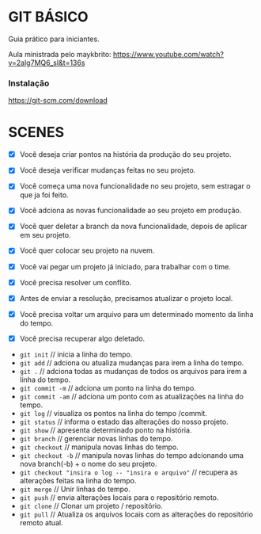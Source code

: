 # GIT BÁSICO

Guia prático para iniciantes.

Aula ministrada pelo maykbrito: https://www.youtube.com/watch?v=2alg7MQ6_sI&t=136s

### Instalação

https://git-scm.com/download

# SCENES

- [x] Você deseja criar pontos na história da produção do seu projeto.
- [x] Você deseja verificar mudanças feitas no seu projeto.

- [x] Você começa uma nova funcionalidade no seu projeto, sem estragar o que ja foi feito.
- [x] Você adciona as novas funcionalidade ao seu projeto em produção.
- [x] Você quer deletar a branch da nova funcionalidade, depois de aplicar em seu projeto.

- [x] Você quer colocar seu projeto na nuvem.

- [x] Você vai pegar um projeto já iniciado, para trabalhar com o time.
- [x] Você precisa resolver um conflito.
- [x] Antes de enviar a resolução, precisamos atualizar o projeto local.

- [x] Você precisa voltar um arquivo para um determinado momento da linha do tempo.
- [x] Você precisa recuperar algo deletado.

* `git init`                                         // inicia a linha do tempo.
* `git add`                                          // adciona ou atualiza mudanças para irem a linha do tempo.
* `git .`                                            // adciona todas as mudanças de todos os arquivos para irem a linha do tempo.
* `git commit -m`                                    // adciona um ponto na linha do tempo.
* `git commit -am`                                   // adciona um ponto com as atualizações na linha do tempo.
* `git log`                                          // visualiza os pontos na linha do tempo /commit.
* `git status`                                       // informa o estado das alterações do nosso projeto.
* `git show`                                         // apresenta determinado ponto na história.
* `git branch`                                       // gerenciar novas linhas do tempo.
* `git checkout`                                     // manipula novas linhas do tempo.
* `git checkout -b`                                  // manipula novas linhas do tempo adcionando uma nova branch(-b) + o nome do seu projeto.
* `git checkout "insira o log -- "insira o arquivo"` // recupera as alterações feitas na linha do tempo.
* `git merge`                                        // Unir linhas do tempo.
* `git push`                                         // envia alterações locais para o repositório remoto.
* `git clone`                                        // Clonar um projeto / repositório.
* `git pull`                                         // Atualiza os arquivos locais com as alterações do repositório remoto atual. 